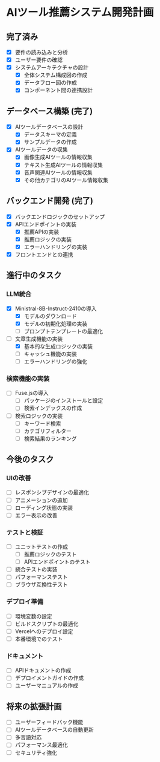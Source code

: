 # AIツール推薦システム開発計画

## 完了済み
- [x] 要件の読み込みと分析
- [x] ユーザー要件の確認
- [x] システムアーキテクチャの設計
  - [x] 全体システム構成図の作成
  - [x] データフロー図の作成
  - [x] コンポーネント間の連携設計

## データベース構築 (完了)
- [x] AIツールデータベースの設計
  - [x] データスキーマの定義
  - [x] サンプルデータの作成
- [x] AIツールデータの収集
  - [x] 画像生成AIツールの情報収集
  - [x] テキスト生成AIツールの情報収集
  - [x] 音声関連AIツールの情報収集
  - [x] その他カテゴリのAIツール情報収集

## バックエンド開発 (完了)
- [x] バックエンドロジックのセットアップ
- [x] APIエンドポイントの実装
  - [x] 推薦APIの実装
  - [x] 推薦ロジックの実装
  - [x] エラーハンドリングの実装
- [x] フロントエンドとの連携

## 進行中のタスク

### LLM統合
- [x] Ministral-8B-Instruct-2410の導入
  - [x] モデルのダウンロード
  - [x] モデルの初期化処理の実装
  - [ ] プロンプトテンプレートの最適化
- [ ] 文章生成機能の実装
  - [x] 基本的な生成ロジックの実装
  - [ ] キャッシュ機能の実装
  - [ ] エラーハンドリングの強化

### 検索機能の実装
- [ ] Fuse.jsの導入
  - [ ] パッケージのインストールと設定
  - [ ] 検索インデックスの作成
- [ ] 検索ロジックの実装
  - [ ] キーワード検索
  - [ ] カテゴリフィルター
  - [ ] 検索結果のランキング

## 今後のタスク

### UIの改善
- [ ] レスポンシブデザインの最適化
- [ ] アニメーションの追加
- [ ] ローディング状態の実装
- [ ] エラー表示の改善

### テストと検証
- [ ] ユニットテストの作成
  - [ ] 推薦ロジックのテスト
  - [ ] APIエンドポイントのテスト
- [ ] 統合テストの実装
- [ ] パフォーマンステスト
- [ ] ブラウザ互換性テスト

### デプロイ準備
- [ ] 環境変数の設定
- [ ] ビルドスクリプトの最適化
- [ ] Vercelへのデプロイ設定
- [ ] 本番環境でのテスト

### ドキュメント
- [ ] APIドキュメントの作成
- [ ] デプロイメントガイドの作成
- [ ] ユーザーマニュアルの作成

## 将来の拡張計画
- [ ] ユーザーフィードバック機能
- [ ] AIツールデータベースの自動更新
- [ ] 多言語対応
- [ ] パフォーマンス最適化
- [ ] セキュリティ強化
